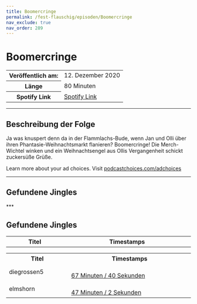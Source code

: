 ```yaml
---
title: Boomercringe
permalink: /fest-flauschig/episoden/Boomercringe
nav_exclude: true
nav_order: 289
---
```


# Boomercringe
<table class="resp-table dcf-table dcf-table-responsive dcf-table-bordered dcf-table-striped dcf-w-100%">
                    <tbody>
                        <tr>
                            <th scope="row">Veröffentlich am:</th>
                            <td data-label="Veröffentlich am:">12. Dezember 2020</td>
                        </tr>
                        <tr>
                            <th scope="row">Länge </th>
                            <td data-label="Länge ">80 Minuten</td>
                        </tr><tr>
                                <th scope="row">Spotify Link</th>
                                <td data-label="Spotify Link"><a href="https://open.spotify.com/episode/76ubOUaHtskUfHs9t6f6EN">Spotify Link</a></td>
                            </tr></tbody>
                </table>

***

## Beschreibung der Folge

<div>
<p>Ja was knuspert denn da in der Flammlachs-Bude, wenn Jan und Olli über ihren Phantasie-Weihnachtsmarkt flanieren? Boomercringe! Die Merch-Wichtel winken und ein Weihnachtsengel aus Ollis Vergangenheit schickt zuckersüße Grüße.</p><p> </p><p>Learn more about your ad choices. Visit <a href="https://podcastchoices.com/adchoices">podcastchoices.com/adchoices</a></p>  
</div>

***

## Gefundene Jingles

<table style="display: table;">
                                    <tr>
                                        <th class="tableColumnTitle">Titel</th>
                                        <th class="tableColumnTimestamps">Timestamps</th>
                                    </tr>
                                    ***

## Gefundene Jingles

<table style="display: table;">
                                    <tr>
                                        <th class="tableColumnTitle">Titel</th>
                                        <th class="tableColumnTimestamps">Timestamps</th>
                                    </tr>
                                    <tr>
                                <td markdown="span"  class="tableColumnTitle">diegrossen5</td>
                                <td markdown="span" class="tableColumnTimestamps">
                                <br>
                                <a href="https://open.spotify.com/episode/76ubOUaHtskUfHs9t6f6EN?t=4060">
                                67 Minuten / 40 Sekunden</a>
                                </td></tr><tr>
                                <td markdown="span"  class="tableColumnTitle">elmshorn</td>
                                <td markdown="span" class="tableColumnTimestamps">
                                <br>
                                <a href="https://open.spotify.com/episode/76ubOUaHtskUfHs9t6f6EN?t=2822">
                                47 Minuten / 2 Sekunden</a>
                                </td></tr></table>